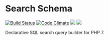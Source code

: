 # Search Schema

[![Build Status](https://travis-ci.org/acelot/search-schema.svg?branch=master)](https://travis-ci.org/acelot/search-schema)
[![Code Climate](https://img.shields.io/codeclimate/coverage/acelot/search-schema.svg)](https://codeclimate.com/github/acelot/search-schema)
![](https://img.shields.io/badge/dependencies-zero-blue.svg)
![](https://img.shields.io/badge/license-MIT-green.svg)

Declarative SQL search query builder for PHP 7.
